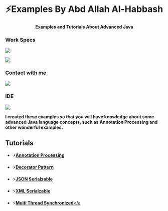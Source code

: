 
<h1 align="center">⚡Examples By Abd Allah Al-Habbash</h3>
<h4 align="center">  Examples and Tutorials About Advanced Java</h4>


<h3 align="left">Work Specs</h3>
<a href ="" target ="_blank"><img src ="https://img.shields.io/badge/NVIDIA-GTX1650-76B900?style=for-the-badge&logo=nvidia&logoColor=white"></a>

<a href ="" target ="_blank"><img src ="https://img.shields.io/badge/Windows-MSI_GF63-0078D6?style=for-the-badge&logo=windows&logoColor=white"></a>
<h3 align="left">Contact with me</h3>
<a href ="" target ="_blank"><img src ="https://img.shields.io/badge/Gmail-D14836?style=for-the-badge&logo=gmail&logoColor=white"></a>
<h3 align="left">IDE</h3>
<a href ="" target ="_blank"><img src ="https://img.shields.io/badge/IntelliJ_IDEA-000000.svg?style=for-the-badge&logo=intellij-idea&logoColor=white"></a>




**I created these examples so that you will have knowledge about some advanced Java language concepts, such as Annotation Processing and other wonderful examples.**

<h2 align="left">Tutorials</h2>

- ⚡<a href ="">**Annotation Processing**</a>

- ⚡<a href ="">**Decorator Pattern**</a>
 
- ⚡<a href ="">**JSON Serialzable**</a>
  
- ⚡<a href ="">**XML Serialzable**</a>
  
- ⚡<a href ="">**Multi Thread Synchronized**</a





